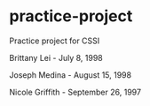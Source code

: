 # practice-project
Practice project for CSSI

  Brittany Lei - July 8, 1998

  Joseph Medina - August 15, 1998

  Nicole Griffith - September 26, 1997
